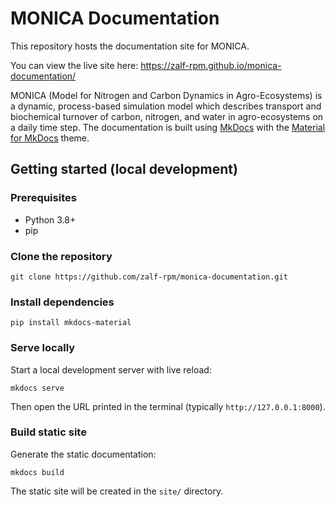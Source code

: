 # MONICA Documentation

This repository hosts the documentation site for MONICA.

You can view the live site here: https://zalf-rpm.github.io/monica-documentation/

MONICA (Model for Nitrogen and Carbon Dynamics in Agro-Ecosystems) is a dynamic, process-based simulation model which describes transport and biochemical turnover of carbon, nitrogen, and water in agro-ecosystems on a daily time step.
The documentation is built using [MkDocs](https://www.mkdocs.org/) with the [Material for MkDocs](https://squidfunk.github.io/mkdocs-material/) theme.

## Getting started (local development)

### Prerequisites
- Python 3.8+
- pip

### Clone the repository
```
git clone https://github.com/zalf-rpm/monica-documentation.git
```

### Install dependencies
```
pip install mkdocs-material
```

### Serve locally
Start a local development server with live reload:
```
mkdocs serve
```
Then open the URL printed in the terminal (typically `http://127.0.0.1:8000`).

### Build static site
Generate the static documentation:
```
mkdocs build
```
The static site will be created in the `site/` directory.